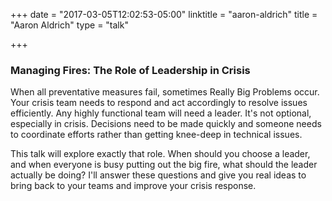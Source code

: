 +++
date = "2017-03-05T12:02:53-05:00"
linktitle = "aaron-aldrich"
title = "Aaron Aldrich"
type = "talk"

+++

<div class="span-15  ">
  <div class="span-15  last ">
  <h3>Managing Fires: The Role of Leadership in Crisis</h3>

<p>When all preventative measures fail, sometimes Really Big Problems occur. Your crisis team needs to respond and act accordingly to resolve issues efficiently. Any highly functional team will need a leader. It's not optional, especially in crisis. Decisions need to be made quickly and someone needs to coordinate efforts rather than getting knee-deep in technical issues.</p>

<p>This talk will explore exactly that role. When should you choose a leader, and when everyone is busy putting out the big fire, what should the leader actually be doing? I'll answer these questions and give you real ideas to bring back to your teams and improve your crisis response.</p>

  </div>
</div>


